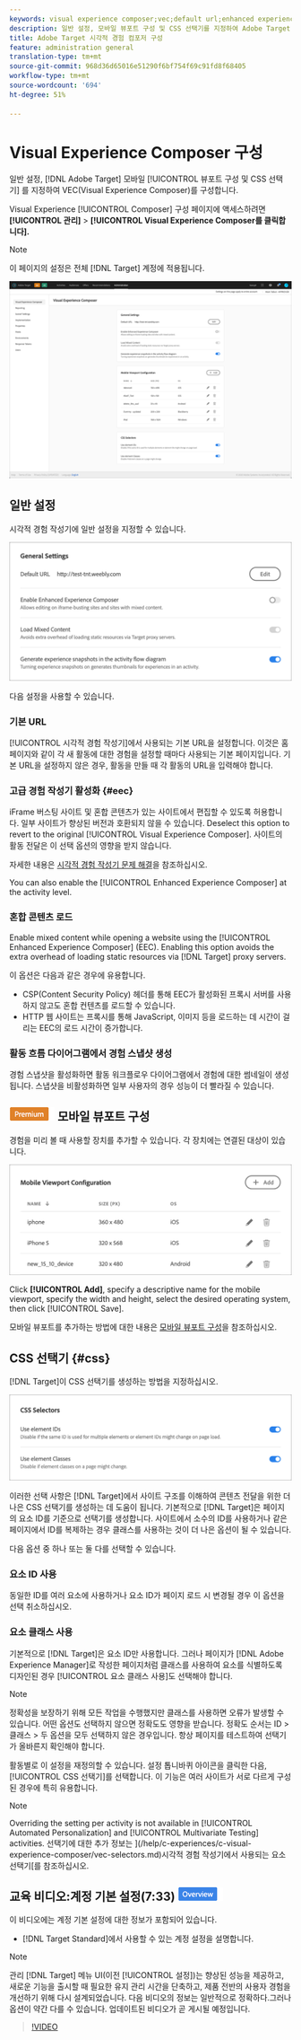 ```yaml
---
keywords: visual experience composer;vec;default url;enhanced experience composer;eec;mixed content;experience snapshots;mobile viewport;css;css selectors
description: 일반 설정, 모바일 뷰포트 구성 및 CSS 선택기를 지정하여 Adobe Target VEC(Visual Experience Composer)를 구성합니다.
title: Adobe Target 시각적 경험 컴포저 구성
feature: administration general
translation-type: tm+mt
source-git-commit: 968d36d65016e51290f6bf754f69c91fd8f68405
workflow-type: tm+mt
source-wordcount: '694'
ht-degree: 51%

---
```



# Visual Experience Composer 구성

일반 설정, [!DNL Adobe Target] 모바일 [!UICONTROL 뷰포트 구성 및 CSS 선택기] 를 지정하여 VEC(Visual Experience Composer)를 구성합니다.

Visual Experience [!UICONTROL Composer] 구성 페이지에 액세스하려면 **[!UICONTROL 관리]** > **[!UICONTROL Visual Experience Composer를 클릭합니다].**

>[!NOTE]
>
>이 페이지의 설정은 전체 [!DNL Target] 계정에 적용됩니다.

![Visual Experience Composer 구성 페이지](/help/administrating-target/assets/vec.png)

## 일반 설정

시각적 경험 작성기에 일반 설정을 지정할 수 있습니다.

![일반 설정 섹션](/help/administrating-target/assets/general-settings.png)

다음 설정을 사용할 수 있습니다.

### 기본 URL

[!UICONTROL 시각적 경험 작성기]에서 사용되는 기본 URL을 설정합니다. 이것은 홈 페이지와 같이 각 새 활동에 대한 경험을 설정할 때마다 사용되는 기본 페이지입니다. 기본 URL을 설정하지 않은 경우, 활동을 만들 때 각 활동의 URL을 입력해야 합니다.

### 고급 경험 작성기 활성화 {#eec}

iFrame 버스팅 사이트 및 혼합 콘텐츠가 있는 사이트에서 편집할 수 있도록 허용합니다. 일부 사이트가 향상된 버전과 호환되지 않을 수 있습니다. Deselect this option to revert to the original [!UICONTROL Visual Experience Composer]. 사이트의 활동 전달은 이 선택 옵션의 영향을 받지 않습니다.

자세한 내용은 [시각적 경험 작성기 문제 해결](/help/c-experiences/c-visual-experience-composer/r-troubleshoot-composer/troubleshoot-composer.md)을 참조하십시오.

You can also enable the [!UICONTROL Enhanced Experience Composer] at the activity level.

### 혼합 콘텐츠 로드

Enable mixed content while opening a website using the [!UICONTROL Enhanced Experience Composer] (EEC). Enabling this option avoids the extra overhead of loading static resources via [!DNL Target] proxy servers.

이 옵션은 다음과 같은 경우에 유용합니다.

* CSP(Content Security Policy) 헤더를 통해 EEC가 활성화된 프록시 서버를 사용하지 않고도 혼합 컨텐츠를 로드할 수 있습니다.
* HTTP 웹 사이트는 프록시를 통해 JavaScript, 이미지 등을 로드하는 데 시간이 걸리는 EEC의 로드 시간이 증가합니다.

### 활동 흐름 다이어그램에서 경험 스냅샷 생성

경험 스냅샷을 활성화하면 활동 워크플로우 다이어그램에서 경험에 대한 썸네일이 생성됩니다. 스냅샷을 비활성화하면 일부 사용자의 경우 성능이 더 빨라질 수 있습니다.

## ![프리미엄 배지](/help/assets/premium.png) 모바일 뷰포트 구성

경험을 미리 볼 때 사용할 장치를 추가할 수 있습니다. 각 장치에는 연결된 대상이 있습니다.

![모바일 뷰포트 구성 섹션](/help/administrating-target/assets/mobile-viewport-configuration.png)

Click **[!UICONTROL Add]**, specify a descriptive name for the mobile viewport, specify the width and height, select the desired operating system, then click [!UICONTROL Save].

모바일 뷰포트를 추가하는 방법에 대한 내용은 [모바일 뷰포트 구성](/help/c-experiences/c-visual-experience-composer/mobile-viewports.md)을 참조하십시오.

## CSS 선택기 {#css}

[!DNL Target]이 CSS 선택기를 생성하는 방법을 지정하십시오.

![CSS 선택기 섹션](/help/administrating-target/assets/css-selectors.png)

이러한 선택 사항은 [!DNL Target]에서 사이트 구조를 이해하여 콘텐츠 전달을 위한 더 나은 CSS 선택기를 생성하는 데 도움이 됩니다. 기본적으로 [!DNL Target]은 페이지의 요소 ID를 기준으로 선택기를 생성합니다. 사이트에서 소수의 ID를 사용하거나 같은 페이지에서 ID를 복제하는 경우 클래스를 사용하는 것이 더 나은 옵션이 될 수 있습니다.

다음 옵션 중 하나 또는 둘 다를 선택할 수 있습니다.

### 요소 ID 사용

동일한 ID를 여러 요소에 사용하거나 요소 ID가 페이지 로드 시 변경될 경우 이 옵션을 선택 취소하십시오.

### 요소 클래스 사용

기본적으로 [!DNL Target]은 요소 ID만 사용합니다. 그러나 페이지가 [!DNL Adobe Experience Manager]로 작성한 페이지처럼 클래스를 사용하여 요소를 식별하도록 디자인된 경우 [!UICONTROL 요소 클래스 사용]도 선택해야 합니다.

>[!NOTE]
>
>정확성을 보장하기 위해 모든 작업을 수행했지만 클래스를 사용하면 오류가 발생할 수 있습니다. 어떤 옵션도 선택하지 않으면 정확도도 영향을 받습니다. 정확도 순서는 ID > 클래스 > 두 옵션을 모두 선택하지 않은 경우입니다. 항상 페이지를 테스트하여 선택기가 올바른지 확인해야 합니다.

활동별로 이 설정을 재정의할 수 있습니다. 설정 톱니바퀴 아이콘을 클릭한 다음, [!UICONTROL CSS 선택기]를 선택합니다. 이 기능은 여러 사이트가 서로 다르게 구성된 경우에 특히 유용합니다.

>[!NOTE]
>
>Overriding the setting per activity is not available in [!UICONTROL Automated Personalization] and [!UICONTROL Multivariate Testing] activities.  선택기에 대한 추가 정보는 ](/help/c-experiences/c-visual-experience-composer/vec-selectors.md)시각적 경험 작성기에서 사용되는 요소 선택기[를 참조하십시오.

## 교육 비디오:계정 기본 설정(7:33) ![개요 배지](/help/assets/overview.png)

이 비디오에는 계정 기본 설정에 대한 정보가 포함되어 있습니다.

* [!DNL Target Standard]에서 사용할 수 있는 계정 설정을 설명합니다.

>[!NOTE]
>
>관리 [!DNL Target]  메뉴 UI(이전 [!UICONTROL 설정])는 향상된 성능을 제공하고, 새로운 기능을 출시할 때 필요한 유지 관리 시간을 단축하고, 제품 전반의 사용자 경험을 개선하기 위해 다시 설계되었습니다. 다음 비디오의 정보는 일반적으로 정확하다.그러나 옵션이 약간 다를 수 있습니다. 업데이트된 비디오가 곧 게시될 예정입니다.

>[!VIDEO](https://video.tv.adobe.com/v/17379)

